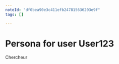 ```yaml
---
noteId: "df0bea90e3c411efb247815636203e9f"
tags: []

---
```


# Persona for user User123

Chercheur
